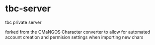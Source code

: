 # tbc-server
tbc private server

forked from the CMaNGOS Character converter to allow for automated account creation and permision settings when importing new chars
